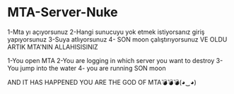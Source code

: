 # MTA-Server-Nuke
1-Mta yı açıyorsunuz
2-Hangi sunucuyu yok etmek istiyorsanız giriş yapıyorsunuz
3-Suya atlıyorsunuz
4- SON moon çalıştırıyorsunuz 
  VE OLDU ARTIK MTA'NIN ALLAHISISINIZ


1-You open MTA
2-You are logging in which server you want to destroy
3-You jump into the water
4- you are running SON moon

  AND IT HAS HAPPENED YOU ARE THE GOD OF MTA💣💣💣(◕‿◕)
